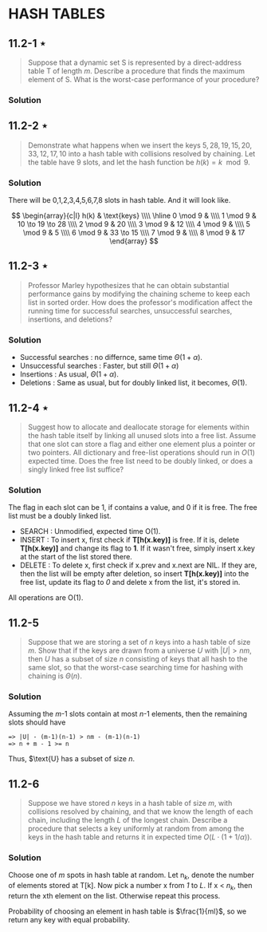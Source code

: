# HASH TABLES

## 11.2-1 $\star$

> Suppose that a dynamic set S is represented by a direct-address table $\text{T}$ of length *m*. Describe a procedure that finds the maximum element of $\text{S}$. What is the worst-case performance of your procedure?

### Solution

## 11.2-2 $\star$

> Demonstrate what happens when we insert the keys $5, 28, 19, 15, 20, 33, 12, 17, 10$ into a hash table with collisions resolved by chaining. Let the table have $9$ slots, and let the hash function be $h(k) = k \mod 9$.

### Solution

There will be $\text{0,1,2,3,4,5,6,7,8}$ slots in hash table.
And it will look like.

$$
\begin{array}{c|l}
h(k)     & \text{keys}      \\\\
\hline
0 \mod 9 &                  \\\\
1 \mod 9 & 10 \to 19 \to 28 \\\\
2 \mod 9 & 20               \\\\
3 \mod 9 & 12               \\\\
4 \mod 9 &                  \\\\
5 \mod 9 & 5                \\\\
6 \mod 9 & 33 \to 15        \\\\
7 \mod 9 &                  \\\\
8 \mod 9 & 17
\end{array}
$$

## 11.2-3 $\star$

> Professor Marley hypothesizes that he can obtain substantial performance gains by modifying the chaining scheme to keep each list in sorted order. How does the professor's modification affect the running time for successful searches, unsuccessful searches, insertions, and deletions?

### Solution

- Successful searches : no differnce, same time $\Theta(1+ \alpha)$.
- Unsuccessful searches : Faster, but still $\Theta(1+ \alpha)$
- Insertions : As usual, $\Theta(1+ \alpha)$.
- Deletions : Same as usual, but for doubly linked list, it becomes, $\Theta(1)$.

## 11.2-4 $\star$

> Suggest how to allocate and deallocate storage for elements within the hash table itself by linking all unused slots into a free list. Assume that one slot can store a flag and either one element plus a pointer or two pointers. All dictionary and free-list operations should run in $O(1)$ expected time. Does the free list need to be doubly linked, or does a singly linked free list suffice?

### Solution

The flag in each slot can be 1, if contains a value, and 0 if it is free. The free list must be a doubly linked list.

- SEARCH : Unmodified, expected time $\text{O(1)}$.
- INSERT : To insert $\text{x}$, first check if __T[$\text{h(x.key)}$]__ is free. If it is, delete __T[$\text{h(x.key)}$]__ and change its flag to __1__. If it wasn't free, simply insert $\text{x.key}$ at the start of the list stored there.
- DELETE : To delete $\text{x}$, first check if $\text{x.prev}$ and $\text{x.next}$ are NIL. If they are, then the list will be empty after deletion, so insert __T[$\text{h(x.key)}$]__ into the free list, update its flag to *0* and delete $\text{x}$ from the list, it's stored in.

All operations are $\text{O(1)}$.

## 11.2-5

> Suppose that we are storing a set of $n$ keys into a hash table of size $m$. Show that if the keys are drawn from a universe $U$ with $|U| > nm$, then $U$ has a subset of size $n$ consisting of keys that all hash to the same slot, so that the worst-case searching time for hashing with chaining is $\Theta(n)$.

### Solution

Assuming the *m*-1 slots contain at most *n*-1 elements, then the remaining slots should have

```
=> |U| - (m-1)(n-1) > nm - (m-1)(n-1)
=> n + m - 1 >= n
```
Thus, $\text{U} has a subset of size *n*.

## 11.2-6

> Suppose we have stored $n$ keys in a hash table of size $m$, with collisions resolved by chaining, and that we know the length of each chain, including the length $L$ of the longest chain. Describe a procedure that selects a key uniformly at random from among the keys in the hash table and returns it in expected time $O(L \cdot (1 + 1 / \alpha))$.

### Solution

Choose one of *m* spots in hash table at random. Let n$_k$, denote the number of elements stored at $\text{T[k]}$. Now pick a number $\text{x}$ from *1* to *L*. If $\text{x}$ < $n_k$, then return the $\text{x}$th element on the list. Otherwise repeat this process.

Probability of choosing an element in hash table is $\frac{1}{ml}$, so we return any key with equal probability.